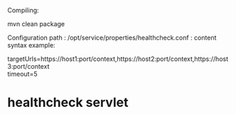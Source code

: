 Compiling:

mvn clean package

Configuration path : /opt/service/properties/healthcheck.conf : content syntax example:

targetUrls=https://host1:port/context,https://host2:port/context,https://host3:port/context <br/>
timeout=5


# healthcheck servlet
